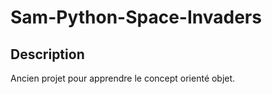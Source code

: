 # Sam-Python-Space-Invaders

## Description

Ancien projet pour apprendre le concept orienté objet.
